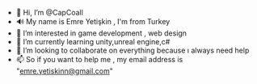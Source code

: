 - 👋 Hi, I’m @CapCoall
- 🔊 My name is Emre Yetişkin , I'm from Turkey
- 👀 I’m interested in game development , web design 
- 🌱 I’m currently learning unity,unreal engine,c#
- 💞️ I’m looking to collaborate on everything because ı always need help 
- 📫 So if you want to help me , my email address is "emre.yetiskinn@gmail.com" 
<!---
CapCoall/CapCoall is a ✨ special ✨ repository because its `README.md` (this file) appears on your GitHub profile.
You can click the Preview link to take a look at your changes.
--->
